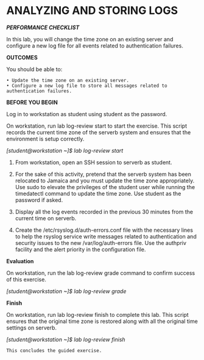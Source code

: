 # ANALYZING AND STORING LOGS # 

***PERFORMANCE CHECKLIST***

In this lab, you will change the time zone on an existing server and configure a new log file for all events related to authentication failures. 

**OUTCOMES**

You should be able to: 

    • Update the time zone on an existing server. 
    • Configure a new log file to store all messages related to authentication failures. 
**BEFORE YOU BEGIN**

Log in to workstation as student using student as the password. 

On workstation, run lab log-review start to start the exercise.
This script records the current time zone of the serverb system and ensures that the environment is setup correctly. 

*[student@workstation ~]$ lab log-review start* 

1. From workstation, open an SSH session to serverb as student.

2. For the sake of this activity, pretend that the serverb system has been relocated to Jamaica and you must update the time zone appropriately. Use sudo to elevate the privileges of the student user while running the timedatectl command to update the time zone. Use student as the password if asked.

3. Display all the log events recorded in the previous 30 minutes from the current time on serverb.

4. Create the /etc/rsyslog.d/auth-errors.conf file with the necessary lines to help the rsyslog service write messages related to authentication and security issues to the new /var/log/auth-errors file. Use the authpriv facility and the alert priority in the configuration file.

**Evaluation** 

On workstation, run the lab log-review grade command to confirm success of this exercise. 

*[student@workstation ~]$ lab log-review grade*


**Finish**

On workstation, run lab log-review finish to complete this lab. This script ensures that the original time zone is restored along with all the original time settings on serverb. 

*[student@workstation ~]$ lab log-review finish* 

    This concludes the guided exercise. 

